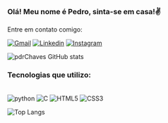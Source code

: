 ### Olá! Meu nome é Pedro, sinta-se em casa!✌️
Entre em contato comigo:

[![Gmail](https://img.shields.io/badge/Gmail-D14836?style=for-the-badge&logo=gmail&logoColor=white)](https://mail.google.com/mail/u/0/?hl=pt-BR#inbox?compose=DmwnWsmBFtsHQDnzgRbwJcdNvMtQGdnsLFwWGfgJpMxlfNlVFbcplCHfTzvKMqpBHmxtFjkFlrVl)
[![Linkedin](https://img.shields.io/badge/LinkedIn-0077B5?style=for-the-badge&logo=linkedin&logoColor=white)](https://www.linkedin.com/in/pedro-chaves-a8b323323/)
[![Instagram](https://img.shields.io/badge/Instagram-E4405F?style=for-the-badge&logo=instagram&logoColor=white)](https://www.instagram.com/pdr_chaves/)

![pdrChaves GitHub stats](https://github-readme-stats.vercel.app/api?username=pdrChaves&show_icons=true&theme=gruvbox)

### Tecnologias que utilizo:
<div style="display: inline_block"><br/>
<img align="center" alt="python" src="https://img.shields.io/badge/Python-3776AB?style=for-the-badge&logo=python&logoColor=white"/>
<img align="center" alt="C" src="https://img.shields.io/badge/C-00599C?style=for-the-badge&logo=c&logoColor=white"/>
<img align="center" alt="HTML5" src="https://img.shields.io/badge/HTML5-E34F26?style=for-the-badge&logo=html5&logoColor=white"/>
<img align="center" alt="CSS3" src="https://img.shields.io/badge/CSS-239120?&style=for-the-badge&logo=css3&logoColor=white"/>

  
![Top Langs](https://github-readme-stats.vercel.app/api/top-langs/?username=pdrChaves&compact)
